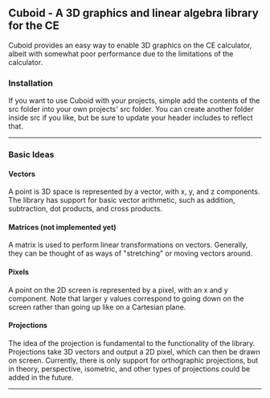 ## Cuboid - A 3D graphics and linear algebra library for the CE

Cuboid provides an easy way to enable 3D graphics on the CE calculator, albeit
with somewhat poor performance due to the limitations of the calculator.

### Installation

If you want to use Cuboid with your projects, simple add the contents of the src
folder into your own projects' src folder. You can create another folder inside
src if you like, but be sure to update your header includes to reflect that.

---

### Basic Ideas

#### Vectors

A point is 3D space is represented by a vector, with x, y, and z components.
The library has support for basic vector arithmetic, such as addition,
subtraction, dot products, and cross products.

#### Matrices (not implemented yet)

A matrix is used to perform linear transformations on vectors. Generally, they
can be thought of as ways of "stretching" or moving vectors around.

#### Pixels

A point on the 2D screen is represented by a pixel, with an x and y component.
Note that larger y values correspond to going down on the screen rather than
going up like on a Cartesian plane.

#### Projections

The idea of the projection is fundamental to the functionality of the library.
Projections take 3D vectors and output a 2D pixel, which can then be drawn on
screen. Currently, there is only support for orthographic projections, but
in theory, perspective, isometric, and other types of projections could be
added in the future.


---
